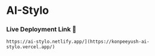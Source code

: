 # AI-Stylo

### Live Deployment Link 🚀
```
https://ai-stylo.netlify.app/](https://konpeeyush-ai-stylo.vercel.app/)

```
